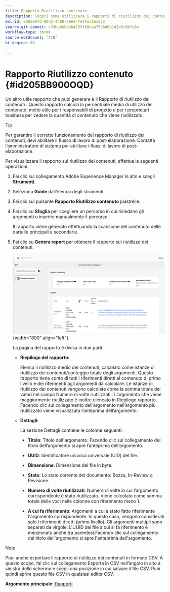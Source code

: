 ```yaml
---
title: Rapporto Riutilizzo contenuto
description: Scopri come utilizzare i rapporti di riutilizzo dei contenuti
exl-id: 658ae0fd-9032-4480-b9e4-fe4fec261e72
source-git-commit: c74badebbcb4733fb9caa79c646b1d1e5c8bfe8e
workflow-type: tm+mt
source-wordcount: '410'
ht-degree: 0%

---
```


# Rapporto Riutilizzo contenuto {#id205BB900OQD}

Un altro utile rapporto che puoi generare è il Rapporto di riutilizzo dei contenuti . Questo rapporto calcola la percentuale media di utilizzo del contenuto, molto utile per i responsabili di progetto e per i proprietari business per vedere la quantità di contenuto che viene riutilizzato.

>[!TIP]
>
> Per garantire il corretto funzionamento del rapporto di riutilizzo dei contenuti, devi abilitare il flusso di lavoro di post-elaborazione. Contatta l’amministratore di sistema per abilitare i flussi di lavoro di post-elaborazione.

Per visualizzare il rapporto sul riutilizzo dei contenuti, effettua le seguenti operazioni:

1. Fai clic sul collegamento Adobe Experience Manager in alto e scegli **Strumenti**.

1. Seleziona **Guide** dall&#39;elenco degli strumenti.

1. Fai clic sul pulsante **Rapporto Riutilizzo contenuto** piastrelle.

1. Fai clic su **Sfoglia** per scegliere un percorso in cui risiedano gli argomenti o inserire manualmente il percorso.

   Il rapporto viene generato effettuando la scansione del contenuto delle cartelle principali e secondarie.

1. Fai clic su **Genera report** per ottenere il rapporto sul riutilizzo dei contenuti.

   ![](images/content-reuse-uuid.png){width="800" align="left"}

   La pagina del rapporto è divisa in due parti:

   - **Riepilogo del rapporto:**

      Elenca il riutilizzo medio dei contenuti, calcolato come istanze di riutilizzo dei contenuti/conteggio totale degli argomenti. Questo rapporto tiene conto di tutti i riferimenti diretti al contenuto di primo livello e dei riferimenti agli argomenti da calcolare. Le istanze di riutilizzo dei contenuti vengono calcolate come la somma totale dei valori nel campo Numero di volte riutilizzati . L’argomento che viene maggiormente riutilizzato è inoltre elencato in Riepilogo rapporto. Facendo clic sul collegamento dell’argomento nell’argomento più riutilizzato viene visualizzata l’anteprima dell’argomento.

   - **Dettagli:**

      La sezione Dettagli contiene le colonne seguenti:

      - **Titolo**: Titolo dell&#39;argomento. Facendo clic sul collegamento del titolo dell’argomento si apre l’anteprima dell’argomento.

      - **UUID**: Identificatore univoco universale \(UID\) del file.

      - **Dimensione**: Dimensione dei file in byte.

      - **Stato**: Lo stato corrente del documento: Bozza, In-Review o Revisione.

      - **Numero di volte riutilizzati**: Numero di volte in cui l’argomento corrispondente è stato riutilizzato. Viene calcolato come somma totale delle voci nelle colonne con riferimento meno 1.

      - **A cui fa riferimento**: Argomenti a cui è stato fatto riferimento l&#39;argomento corrispondente. In questo caso, vengono considerati solo i riferimenti diretti \(primo livello\). Gli argomenti multipli sono separati da virgole. L&#39;UUID del file a cui si fa riferimento è menzionato anche tra parentesi.Facendo clic sul collegamento del titolo dell&#39;argomento si apre l&#39;anteprima dell&#39;argomento.


>[!NOTE]
>
> Puoi anche esportare il rapporto di riutilizzo dei contenuti in formato CSV. A questo scopo, fai clic sul collegamento Esporta in CSV nell’angolo in alto a sinistra dello schermo e scegli una posizione in cui salvare il file CSV. Puoi quindi aprire questo file CSV in qualsiasi editor CSV.

**Argomento principale:**[ Rapporti](reports-intro.md)
